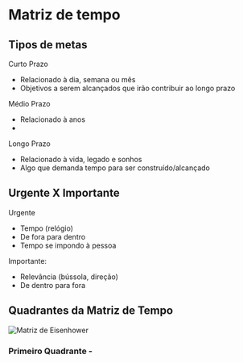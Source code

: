 # Matriz de tempo

## Tipos de metas

Curto Prazo

- Relacionado à dia, semana ou mês
- Objetivos a serem alcançados que irão contribuir ao longo prazo

Médio Prazo

- Relacionado à anos
- 

Longo Prazo

- Relacionado à vida, legado e sonhos
- Algo que demanda tempo para ser construído/alcançado

## Urgente X Importante

Urgente

- Tempo (relógio)
- De fora para dentro
- Tempo se impondo à pessoa

Importante:

- Relevância (bússola, direção)
- De dentro para fora

## Quadrantes da Matriz de Tempo


![Matriz de Eisenhower](https://blog.runrun.it/wp-content/uploads/2014/08/importanteurgente_matriz.png)

### Primeiro Quadrante - 

<!--stackedit_data:
eyJoaXN0b3J5IjpbLTE5NTQ2ODU4MjgsNDYzODU4MzUsNzMwOT
k4MTE2XX0=
-->